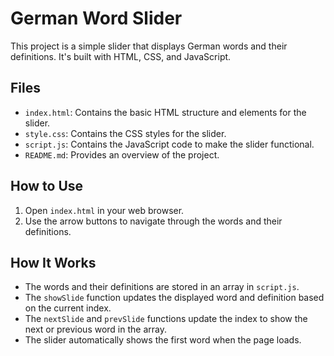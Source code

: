 # German Word Slider

This project is a simple slider that displays German words and their definitions. It's built with HTML, CSS, and JavaScript.

## Files

- `index.html`: Contains the basic HTML structure and elements for the slider.
- `style.css`: Contains the CSS styles for the slider.
- `script.js`: Contains the JavaScript code to make the slider functional.
- `README.md`: Provides an overview of the project.

## How to Use

1. Open `index.html` in your web browser.
2. Use the arrow buttons to navigate through the words and their definitions.

## How It Works

- The words and their definitions are stored in an array in `script.js`.
- The `showSlide` function updates the displayed word and definition based on the current index.
- The `nextSlide` and `prevSlide` functions update the index to show the next or previous word in the array.
- The slider automatically shows the first word when the page loads.
